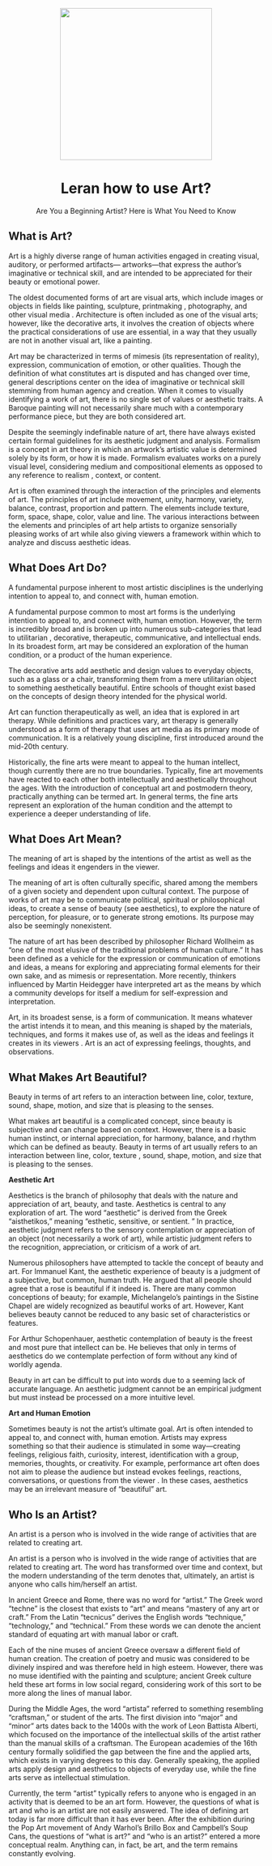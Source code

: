 <p align="center">
  <img src="" width=300px>
  </p>
  
  <h1 align="center"> Leran how to use Art? </h1>
  <p align="center"> Are You a Beginning Artist? Here is What You Need to Know</p>
  
## What is Art?
Art is a highly diverse range of human activities engaged in creating visual, auditory, or performed artifacts— artworks—that express the author’s imaginative or technical skill, and are intended to be appreciated for their beauty or emotional power.

The oldest documented forms of art are visual arts, which include images or objects in fields like painting, sculpture, printmaking , photography, and other visual media . Architecture is often included as one of the visual arts; however, like the decorative arts, it involves the creation of objects where the practical considerations of use are essential, in a way that they usually are not in another visual art, like a painting.

Art may be characterized in terms of mimesis (its representation of reality), expression, communication of emotion, or other qualities. Though the definition of what constitutes art is disputed and has changed over time, general descriptions center on the idea of imaginative or technical skill stemming from human agency and creation. When it comes to visually identifying a work of art, there is no single set of values or aesthetic traits. A Baroque painting will not necessarily share much with a contemporary performance piece, but they are both considered art.

Despite the seemingly indefinable nature of art, there have always existed certain formal guidelines for its aesthetic judgment and analysis. Formalism is a concept in art theory in which an artwork’s artistic value is determined solely by its form, or how it is made. Formalism evaluates works on a purely visual level, considering medium and compositional elements as opposed to any reference to realism , context, or content.

Art is often examined through the interaction of the principles and elements of art. The principles of art include movement, unity, harmony, variety, balance, contrast, proportion and pattern. The elements include texture, form, space, shape, color, value and line. The various interactions between the elements and principles of art help artists to organize sensorially pleasing works of art while also giving viewers a framework within which to analyze and discuss aesthetic ideas.

## What Does Art Do?
A fundamental purpose inherent to most artistic disciplines is the underlying intention to appeal to, and connect with, human emotion.

A fundamental purpose common to most art forms is the underlying intention to appeal to, and connect with, human emotion. However, the term is incredibly broad and is broken up into numerous sub-categories that lead to utilitarian , decorative, therapeutic, communicative, and intellectual ends. In its broadest form, art may be considered an exploration of the human condition, or a product of the human experience.

The decorative arts add aesthetic and design values to everyday objects, such as a glass or a chair, transforming them from a mere utilitarian object to something aesthetically beautiful. Entire schools of thought exist based on the concepts of design theory intended for the physical world.

Art can function therapeutically as well, an idea that is explored in art therapy. While definitions and practices vary, art therapy is generally understood as a form of therapy that uses art media as its primary mode of communication. It is a relatively young discipline, first introduced around the mid-20th century.

Historically, the fine arts were meant to appeal to the human intellect, though currently there are no true boundaries. Typically, fine art movements have reacted to each other both intellectually and aesthetically throughout the ages. With the introduction of conceptual art and postmodern theory, practically anything can be termed art. In general terms, the fine arts represent an exploration of the human condition and the attempt to experience a deeper understanding of life.

## What Does Art Mean?
The meaning of art is shaped by the intentions of the artist as well as the feelings and ideas it engenders in the viewer.

The meaning of art is often culturally specific, shared among the members of a given society and dependent upon cultural context. The purpose of works of art may be to communicate political, spiritual or philosophical ideas, to create a sense of beauty (see aesthetics), to explore the nature of perception, for pleasure, or to generate strong emotions. Its purpose may also be seemingly nonexistent.

The nature of art has been described by philosopher Richard Wollheim as “one of the most elusive of the traditional problems of human culture.” It has been defined as a vehicle for the expression or communication of emotions and ideas, a means for exploring and appreciating formal elements for their own sake, and as mimesis or representation. More recently, thinkers influenced by Martin Heidegger have interpreted art as the means by which a community develops for itself a medium for self-expression and interpretation.

Art, in its broadest sense, is a form of communication. It means whatever the artist intends it to mean, and this meaning is shaped by the materials, techniques, and forms it makes use of, as well as the ideas and feelings it creates in its viewers . Art is an act of expressing feelings, thoughts, and observations.

## What Makes Art Beautiful?
Beauty in terms of art refers to an interaction between line, color, texture, sound, shape, motion, and size that is pleasing to the senses.

What makes art beautiful is a complicated concept, since beauty is subjective and can change based on context. However, there is a basic human instinct, or internal appreciation, for harmony, balance, and rhythm which can be defined as beauty. Beauty in terms of art usually refers to an interaction between line, color, texture , sound, shape, motion, and size that is pleasing to the senses.

**Aesthetic Art**

Aesthetics is the branch of philosophy that deals with the nature and appreciation of art, beauty, and taste. Aesthetics is central to any exploration of art. The word “aesthetic” is derived from the Greek “aisthetikos,” meaning “esthetic, sensitive, or sentient. ” In practice, aesthetic judgment refers to the sensory contemplation or appreciation of an object (not necessarily a work of art), while artistic judgment refers to the recognition, appreciation, or criticism of a work of art.

Numerous philosophers have attempted to tackle the concept of beauty and art. For Immanuel Kant, the aesthetic experience of beauty is a judgment of a subjective, but common, human truth. He argued that all people should agree that a rose is beautiful if it indeed is. There are many common conceptions of beauty; for example, Michelangelo’s paintings in the Sistine Chapel are widely recognized as beautiful works of art. However, Kant believes beauty cannot be reduced to any basic set of characteristics or features.

For Arthur Schopenhauer, aesthetic contemplation of beauty is the freest and most pure that intellect can be. He believes that only in terms of aesthetics do we contemplate perfection of form without any kind of worldly agenda.

Beauty in art can be difficult to put into words due to a seeming lack of accurate language. An aesthetic judgment cannot be an empirical judgment but must instead be processed on a more intuitive level.

**Art and Human Emotion**

Sometimes beauty is not the artist’s ultimate goal. Art is often intended to appeal to, and connect with, human emotion. Artists may express something so that their audience is stimulated in some way—creating feelings, religious faith, curiosity, interest, identification with a group, memories, thoughts, or creativity. For example, performance art often does not aim to please the audience but instead evokes feelings, reactions, conversations, or questions from the viewer . In these cases, aesthetics may be an irrelevant measure of “beautiful” art.

## Who Is an Artist?
An artist is a person who is involved in the wide range of activities that are related to creating art.

An artist is a person who is involved in the wide range of activities that are related to creating art. The word has transformed over time and context, but the modern understanding of the term denotes that, ultimately, an artist is anyone who calls him/herself an artist.

In ancient Greece and Rome, there was no word for “artist.” The Greek word “techne” is the closest that exists to “art” and means “mastery of any art or craft.” From the Latin “tecnicus” derives the English words “technique,” “technology,” and “technical.” From these words we can denote the ancient standard of equating art with manual labor or craft.

Each of the nine muses of ancient Greece oversaw a different field of human creation. The creation of poetry and music was considered to be divinely inspired and was therefore held in high esteem. However, there was no muse identified with the painting and sculpture; ancient Greek culture held these art forms in low social regard, considering work of this sort to be more along the lines of manual labor.

During the Middle Ages, the word “artista” referred to something resembling “craftsman,” or student of the arts. The first division into “major” and “minor” arts dates back to the 1400s with the work of Leon Battista Alberti, which focused on the importance of the intellectual skills of the artist rather than the manual skills of a craftsman. The European academies of the 16th century formally solidified the gap between the fine and the applied arts, which exists in varying degrees to this day. Generally speaking, the applied arts apply design and aesthetics to objects of everyday use, while the fine arts serve as intellectual stimulation.

Currently, the term “artist” typically refers to anyone who is engaged in an activity that is deemed to be an art form. However, the questions of what is art and who is an artist are not easily answered. The idea of defining art today is far more difficult than it has ever been. After the exhibition during the Pop Art movement of Andy Warhol’s Brillo Box and Campbell’s Soup Cans, the questions of “what is art?” and “who is an artist?” entered a more conceptual realm. Anything can, in fact, be art, and the term remains constantly evolving.
